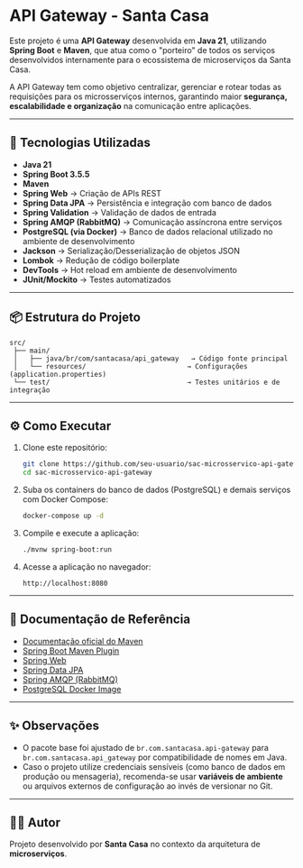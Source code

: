 # API Gateway - Santa Casa

Este projeto é uma **API Gateway** desenvolvida em **Java 21**, utilizando **Spring Boot** e **Maven**, que atua como o "porteiro" de todos os serviços desenvolvidos internamente para o ecossistema de microserviços da Santa Casa.

A API Gateway tem como objetivo centralizar, gerenciar e rotear todas as requisições para os microsserviços internos, garantindo maior **segurança, escalabilidade e organização** na comunicação entre aplicações.

---

## 🚀 Tecnologias Utilizadas

- **Java 21**
- **Spring Boot 3.5.5**
- **Maven**
- **Spring Web** → Criação de APIs REST
- **Spring Data JPA** → Persistência e integração com banco de dados
- **Spring Validation** → Validação de dados de entrada
- **Spring AMQP (RabbitMQ)** → Comunicação assíncrona entre serviços
- **PostgreSQL (via Docker)** → Banco de dados relacional utilizado no ambiente de desenvolvimento
- **Jackson** → Serialização/Desserialização de objetos JSON
- **Lombok** → Redução de código boilerplate
- **DevTools** → Hot reload em ambiente de desenvolvimento
- **JUnit/Mockito** → Testes automatizados

---

## 📦 Estrutura do Projeto

```
src/
 ├── main/
 │   ├── java/br/com/santacasa/api_gateway   → Código fonte principal
 │   └── resources/                         → Configurações (application.properties)
 └── test/                                  → Testes unitários e de integração
```

---

## ⚙️ Como Executar

1. Clone este repositório:
   ```bash
   git clone https://github.com/seu-usuario/sac-microsservico-api-gateway.git
   cd sac-microsservico-api-gateway
   ```

2. Suba os containers do banco de dados (PostgreSQL) e demais serviços com Docker Compose:
   ```bash
   docker-compose up -d
   ```

3. Compile e execute a aplicação:
   ```bash
   ./mvnw spring-boot:run
   ```

4. Acesse a aplicação no navegador:
   ```
   http://localhost:8080
   ```

---

## 📖 Documentação de Referência

- [Documentação oficial do Maven](https://maven.apache.org/guides/index.html)
- [Spring Boot Maven Plugin](https://docs.spring.io/spring-boot/3.5.5/maven-plugin)
- [Spring Web](https://docs.spring.io/spring-boot/3.5.5/reference/web/servlet.html)
- [Spring Data JPA](https://docs.spring.io/spring-boot/3.5.5/reference/data/sql.html#data.sql.jpa-and-spring-data)
- [Spring AMQP (RabbitMQ)](https://docs.spring.io/spring-boot/3.5.5/reference/messaging/amqp.html)
- [PostgreSQL Docker Image](https://hub.docker.com/_/postgres)

---

## ✨ Observações

- O pacote base foi ajustado de `br.com.santacasa.api-gateway` para `br.com.santacasa.api_gateway` por compatibilidade de nomes em Java.
- Caso o projeto utilize credenciais sensíveis (como banco de dados em produção ou mensageria), recomenda-se usar **variáveis de ambiente** ou arquivos externos de configuração ao invés de versionar no Git.

---

## 👨‍💻 Autor

Projeto desenvolvido por **Santa Casa** no contexto da arquitetura de **microserviços**.

